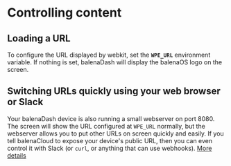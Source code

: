 # Controlling content

## Loading a URL

To configure the URL displayed by webkit, set the **`WPE_URL`** environment
variable. If nothing is set, balenaDash will display the balenaOS logo on the screen.

## Switching URLs quickly using your web browser or Slack

Your balenaDash device is also running a small webserver on port 8080. The screen will show the URL configured at `WPE_URL` normally, but the webserver allows you to put other URLs on screen quickly and easily. If you tell balenaCloud to expose your device's public URL, then you can even control it with Slack (or `curl`, or anything that can use webhooks).  [More details](https://github.com/mozz100/tohora/blob/master/README.md)